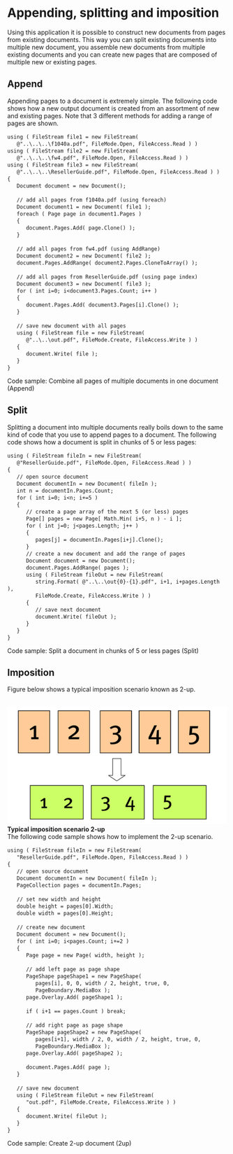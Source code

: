 # Appending, splitting and imposition

Using this application it is possible to construct new documents from pages from existing documents. This way you can split existing documents into multiple new document, you assemble new documents from multiple existing documents and you can create new pages that are composed of multiple new or existing pages.



## Append

Appending pages to a document is extremely simple. The following code shows how a new output document is created from an assortment of new and existing pages. Note that 3 different methods for adding a range of pages are shown.


```
using ( FileStream file1 = new FileStream( 
   @"..\..\..\f1040a.pdf", FileMode.Open, FileAccess.Read ) )
using ( FileStream file2 = new FileStream( 
   @"..\..\..\fw4.pdf", FileMode.Open, FileAccess.Read ) )
using ( FileStream file3 = new FileStream( 
   @"..\..\..\ResellerGuide.pdf", FileMode.Open, FileAccess.Read ) )
{
   Document document = new Document();

   // add all pages from f1040a.pdf (using foreach)
   Document document1 = new Document( file1 );
   foreach ( Page page in document1.Pages )
   {
      document.Pages.Add( page.Clone() );
   }

   // add all pages from fw4.pdf (using AddRange)
   Document document2 = new Document( file2 );
   document.Pages.AddRange( document2.Pages.CloneToArray() );

   // add all pages from ResellerGuide.pdf (using page index)
   Document document3 = new Document( file3 );
   for ( int i=0; i<document3.Pages.Count; i++ )
   {
      document.Pages.Add( document3.Pages[i].Clone() );
   }

   // save new document with all pages
   using ( FileStream file = new FileStream( 
      @"..\..\out.pdf", FileMode.Create, FileAccess.Write ) )
   {
      document.Write( file );
   }
}
```

Code sample: Combine all pages of multiple documents in one document (Append)



## Split

Splitting a document into multiple documents really boils down to the same kind of code that you use to append pages to a document. The following code shows how a document is split in chunks of 5 or less pages:


```
using ( FileStream fileIn = new FileStream( 
   @"ResellerGuide.pdf", FileMode.Open, FileAccess.Read ) )
{
   // open source document
   Document documentIn = new Document( fileIn );
   int n = documentIn.Pages.Count;
   for ( int i=0; i<n; i+=5 )
   {
      // create a page array of the next 5 (or less) pages
      Page[] pages = new Page[ Math.Min( i+5, n ) - i ];
      for ( int j=0; j<pages.Length; j++ )
      {
         pages[j] = documentIn.Pages[i+j].Clone();
      }
      // create a new document and add the range of pages
      Document document = new Document();
      document.Pages.AddRange( pages );
      using ( FileStream fileOut = new FileStream( 
         string.Format( @"..\..\out{0}-{1}.pdf", i+1, i+pages.Length ),
         FileMode.Create, FileAccess.Write ) )
      {
         // save next document
         document.Write( fileOut );
      }
   }
}
```

Code sample: Split a document in chunks of 5 or less pages (Split)



## Imposition

Figure below shows a typical imposition scenario known as 2-up.

<br /><img alt="Typical-imposition-scenario-2-up" src="media/Typical-imposition-scenario-2-up.png" /><br />
**Typical imposition scenario 2-up**
<br />
The following code sample shows how to implement the 2-up scenario.


```
using ( FileStream fileIn = new FileStream( 
   "ResellerGuide.pdf", FileMode.Open, FileAccess.Read ) )
{
   // open source document
   Document documentIn = new Document( fileIn );
   PageCollection pages = documentIn.Pages;

   // set new width and height
   double height = pages[0].Width;
   double width = pages[0].Height;

   // create new document
   Document document = new Document();
   for ( int i=0; i<pages.Count; i+=2 )
   {
      Page page = new Page( width, height );    

      // add left page as page shape
      PageShape pageShape1 = new PageShape( 
         pages[i], 0, 0, width / 2, height, true, 0,
         PageBoundary.MediaBox );
      page.Overlay.Add( pageShape1 );

      if ( i+1 == pages.Count ) break;

      // add right page as page shape
      PageShape pageShape2 = new PageShape(
         pages[i+1], width / 2, 0, width / 2, height, true, 0,
         PageBoundary.MediaBox );
      page.Overlay.Add( pageShape2 );

      document.Pages.Add( page );
   }

   // save new document
   using ( FileStream fileOut = new FileStream( 
      "out.pdf", FileMode.Create, FileAccess.Write ) )
   {
      document.Write( fileOut );
   }
}
```

Code sample: Create 2-up document (2up)


